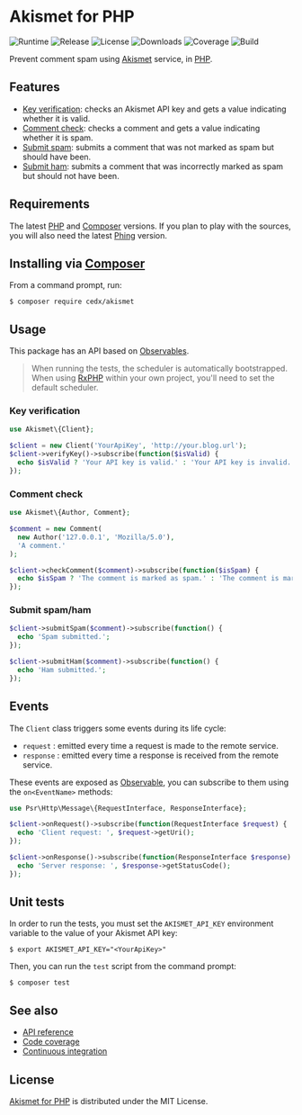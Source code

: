 # Akismet for PHP
![Runtime](https://img.shields.io/badge/php-%3E%3D7.0-brightgreen.svg) ![Release](https://img.shields.io/packagist/v/cedx/akismet.svg) ![License](https://img.shields.io/packagist/l/cedx/akismet.svg) ![Downloads](https://img.shields.io/packagist/dt/cedx/akismet.svg) ![Coverage](https://coveralls.io/repos/github/cedx/akismet.php/badge.svg) ![Build](https://travis-ci.org/cedx/akismet.php.svg)

Prevent comment spam using [Akismet](https://akismet.com) service, in [PHP](https://secure.php.net).

## Features
- [Key verification](https://akismet.com/development/api/#verify-key): checks an Akismet API key and gets a value indicating whether it is valid.
- [Comment check](https://akismet.com/development/api/#comment-check): checks a comment and gets a value indicating whether it is spam.
- [Submit spam](https://akismet.com/development/api/#submit-spam): submits a comment that was not marked as spam but should have been.
- [Submit ham](https://akismet.com/development/api/#submit-ham): submits a comment that was incorrectly marked as spam but should not have been.

## Requirements
The latest [PHP](https://secure.php.net) and [Composer](https://getcomposer.org) versions.
If you plan to play with the sources, you will also need the latest [Phing](https://www.phing.info) version.

## Installing via [Composer](https://getcomposer.org)
From a command prompt, run:

```shell
$ composer require cedx/akismet
```

## Usage
This package has an API based on [Observables](http://reactivex.io/intro.html).

> When running the tests, the scheduler is automatically bootstrapped.
> When using [RxPHP](https://github.com/ReactiveX/RxPHP) within your own project, you'll need to set the default scheduler.

### Key verification

```php
use Akismet\{Client};

$client = new Client('YourApiKey', 'http://your.blog.url');
$client->verifyKey()->subscribe(function($isValid) {
  echo $isValid ? 'Your API key is valid.' : 'Your API key is invalid.';
});
```

### Comment check

```php
use Akismet\{Author, Comment};

$comment = new Comment(
  new Author('127.0.0.1', 'Mozilla/5.0'),
  'A comment.'
);

$client->checkComment($comment)->subscribe(function($isSpam) {
  echo $isSpam ? 'The comment is marked as spam.' : 'The comment is marked as ham.';
});
```

### Submit spam/ham

```php
$client->submitSpam($comment)->subscribe(function() {
  echo 'Spam submitted.';
});

$client->submitHam($comment)->subscribe(function() {
  echo 'Ham submitted.';
});
```

## Events
The `Client` class triggers some events during its life cycle:

- `request` : emitted every time a request is made to the remote service.
- `response` : emitted every time a response is received from the remote service.

These events are exposed as [Observable](http://reactivex.io/intro.html), you can subscribe to them using the `on<EventName>` methods:

```php
use Psr\Http\Message\{RequestInterface, ResponseInterface};

$client->onRequest()->subscribe(function(RequestInterface $request) {
  echo 'Client request: ', $request->getUri();
});

$client->onResponse()->subscribe(function(ResponseInterface $response) {
  echo 'Server response: ', $response->getStatusCode();
});
```

## Unit tests
In order to run the tests, you must set the `AKISMET_API_KEY` environment variable to the value of your Akismet API key:

```shell
$ export AKISMET_API_KEY="<YourApiKey>"
```

Then, you can run the `test` script from the command prompt:

```shell
$ composer test
```

## See also
- [API reference](https://cedx.github.io/akismet.php)
- [Code coverage](https://coveralls.io/github/cedx/akismet.php)
- [Continuous integration](https://travis-ci.org/cedx/akismet.php)

## License
[Akismet for PHP](https://github.com/cedx/akismet.php) is distributed under the MIT License.
